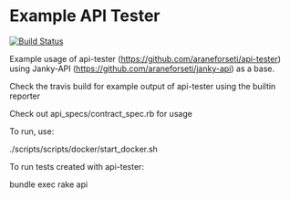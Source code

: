 # Example API Tester

[![Build Status](https://travis-ci.org/araneforseti/example_api-tester.svg?branch=master)](https://travis-ci.org/araneforseti/example_api-tester)

Example usage of api-tester (https://github.com/araneforseti/api-tester) using Janky-API (https://github.com/araneforseti/janky-api) as a base. 
 
Check the travis build for example output of api-tester using the builtin reporter

Check out api_specs/contract_spec.rb for usage

To run, use:

./scripts/scripts/docker/start_docker.sh

To run tests created with api-tester:

bundle exec rake api
